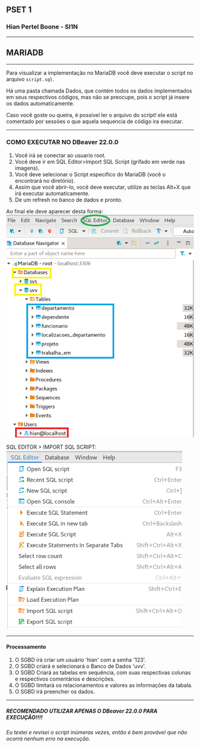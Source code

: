 ## PSET 1
### Hian Pertel Boone - SI1N    

---

## MARIADB

---

Para visualizar a implementação no MariaDB você deve executar o script no arquivo `script.sql`.

Há uma pasta chamada Dados, que contém todos os dados implementados em seus respectivos códigos, mas não se preocupe, pois o script já insere os dados automaticamente.

Caso você goste ou queira, é possível ler o arquivo do script! ele está comentado por sessões o que aquela sequencia de código ira executar.

---

### COMO EXECUTAR NO DBeaver 22.0.0

1. Você irá se conectar ao usuario root.
2. Você deve ir em SQL Editor>Import SQL Script (grifado em verde nas imagens).
3. Você deve selecionar o Script especifico do MariaDB (você o encontrará no diretório).
4. Assim que você abrir-lo, você deve executar, utilize as teclas Alt+X que irá executar automaticamente.
5. De um refresh no banco de dados e pronto.

Ao final ele deve aparecer desta forma: <br>
![](../etc/imagens%20md/mdb_script.png)

SQL EDITOR > IMPORT SQL SCRIPT: <br>
![](../etc/imagens%20md/mdb_script_2.png)

---
#### Processamento

1. O SGBD irá criar um usuário 'hian' com a senha '123'.
2. O SGBD criará e selecionará o Banco de Dados 'uvv'.
5. O SGBD Criará as tabelas em sequência, com suas respectivas colunas e respectivos comentários e descrições.
6. O SGBD limitará os relacionamentos e valores as informações da tabala.
7. O SGBD irá preencher os dados.

---

##### RECOMENDADO UTILIZAR APENAS O **DBeaver 22.0.0** PARA EXECUÇÃO!!!!

###### Eu testei e revisei o script inúmeras vezes, então é bem provável que não ocorra nenhum erro na execução.
